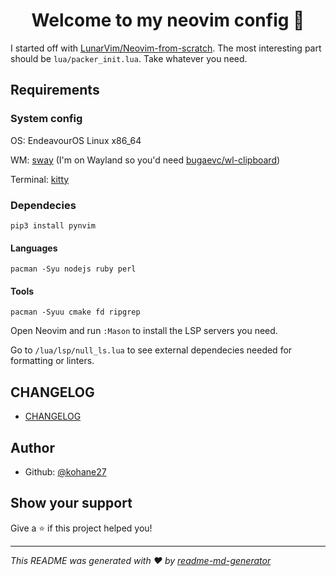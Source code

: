 <h1 align="center">Welcome to my neovim config 👋</h1>
<p>
</p>

I started off with [LunarVim/Neovim-from-scratch](https://github.com/LunarVim/Neovim-from-scratch). The most interesting part should be `lua/packer_init.lua`. Take whatever you need.

## Requirements

### System config

OS: EndeavourOS Linux x86_64

WM: [sway](https://swaywm.org/) (I'm on Wayland so you'd need [bugaevc/wl-clipboard](https://github.com/bugaevc/wl-clipboard))

Terminal: [kitty](https://github.com/kovidgoyal/kitty)

### Dependecies

`pip3 install pynvim`

#### Languages

`pacman -Syu nodejs ruby perl`

#### Tools

`pacman -Syuu cmake fd ripgrep`

Open Neovim and run `:Mason` to install the LSP servers you need.

Go to `/lua/lsp/null_ls.lua` to see external dependecies needed for formatting or linters.

## CHANGELOG

- [CHANGELOG](./CHANGELOG.md)

## Author

- Github: [@kohane27](https://github.com/kohane27)

## Show your support

Give a ⭐️ if this project helped you!

---

_This README was generated with ❤️ by [readme-md-generator](https://github.com/kefranabg/readme-md-generator)_
